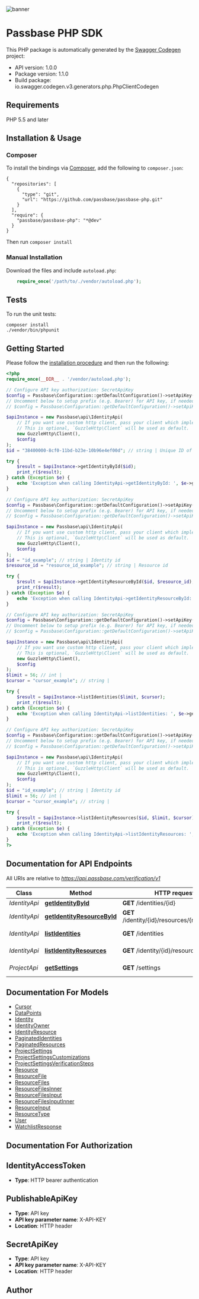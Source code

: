 ![banner](https://passbase-sdk-banner.netlify.app/php.png)

# Passbase PHP SDK

This PHP package is automatically generated by the [Swagger Codegen](https://github.com/swagger-api/swagger-codegen) project:

- API version: 1.0.0
- Package version: 1.1.0
- Build package: io.swagger.codegen.v3.generators.php.PhpClientCodegen

## Requirements

PHP 5.5 and later

## Installation & Usage
### Composer

To install the bindings via [Composer](http://getcomposer.org/), add the following to `composer.json`:

```
{
  "repositories": [
    {
      "type": "git",
      "url": "https://github.com/passbase/passbase-php.git"
    }
  ],
  "require": {
    "passbase/passbase-php": "*@dev"
  }
}
```

Then run `composer install`

### Manual Installation

Download the files and include `autoload.php`:

```php
    require_once('/path/to/./vendor/autoload.php');
```

## Tests

To run the unit tests:

```
composer install
./vendor/bin/phpunit
```

## Getting Started

Please follow the [installation procedure](#installation--usage) and then run the following:

```php
<?php
require_once(__DIR__ . '/vendor/autoload.php');

// Configure API key authorization: SecretApiKey
$config = Passbase\Configuration::getDefaultConfiguration()->setApiKey('X-API-KEY', 'YOUR_API_KEY');
// Uncomment below to setup prefix (e.g. Bearer) for API key, if needed
// $config = Passbase\Configuration::getDefaultConfiguration()->setApiKeyPrefix('X-API-KEY', 'Bearer');

$apiInstance = new Passbase\api\IdentityApi(
    // If you want use custom http client, pass your client which implements `GuzzleHttp\ClientInterface`.
    // This is optional, `GuzzleHttp\Client` will be used as default.
    new GuzzleHttp\Client(),
    $config
);
$id = "38400000-8cf0-11bd-b23e-10b96e4ef00d"; // string | Unique ID of the identity to return

try {
    $result = $apiInstance->getIdentityById($id);
    print_r($result);
} catch (Exception $e) {
    echo 'Exception when calling IdentityApi->getIdentityById: ', $e->getMessage(), PHP_EOL;
}

// Configure API key authorization: SecretApiKey
$config = Passbase\Configuration::getDefaultConfiguration()->setApiKey('X-API-KEY', 'YOUR_API_KEY');
// Uncomment below to setup prefix (e.g. Bearer) for API key, if needed
// $config = Passbase\Configuration::getDefaultConfiguration()->setApiKeyPrefix('X-API-KEY', 'Bearer');

$apiInstance = new Passbase\api\IdentityApi(
    // If you want use custom http client, pass your client which implements `GuzzleHttp\ClientInterface`.
    // This is optional, `GuzzleHttp\Client` will be used as default.
    new GuzzleHttp\Client(),
    $config
);
$id = "id_example"; // string | Identity id
$resource_id = "resource_id_example"; // string | Resource id

try {
    $result = $apiInstance->getIdentityResourceById($id, $resource_id);
    print_r($result);
} catch (Exception $e) {
    echo 'Exception when calling IdentityApi->getIdentityResourceById: ', $e->getMessage(), PHP_EOL;
}

// Configure API key authorization: SecretApiKey
$config = Passbase\Configuration::getDefaultConfiguration()->setApiKey('X-API-KEY', 'YOUR_API_KEY');
// Uncomment below to setup prefix (e.g. Bearer) for API key, if needed
// $config = Passbase\Configuration::getDefaultConfiguration()->setApiKeyPrefix('X-API-KEY', 'Bearer');

$apiInstance = new Passbase\api\IdentityApi(
    // If you want use custom http client, pass your client which implements `GuzzleHttp\ClientInterface`.
    // This is optional, `GuzzleHttp\Client` will be used as default.
    new GuzzleHttp\Client(),
    $config
);
$limit = 56; // int | 
$cursor = "cursor_example"; // string | 

try {
    $result = $apiInstance->listIdentities($limit, $cursor);
    print_r($result);
} catch (Exception $e) {
    echo 'Exception when calling IdentityApi->listIdentities: ', $e->getMessage(), PHP_EOL;
}

// Configure API key authorization: SecretApiKey
$config = Passbase\Configuration::getDefaultConfiguration()->setApiKey('X-API-KEY', 'YOUR_API_KEY');
// Uncomment below to setup prefix (e.g. Bearer) for API key, if needed
// $config = Passbase\Configuration::getDefaultConfiguration()->setApiKeyPrefix('X-API-KEY', 'Bearer');

$apiInstance = new Passbase\api\IdentityApi(
    // If you want use custom http client, pass your client which implements `GuzzleHttp\ClientInterface`.
    // This is optional, `GuzzleHttp\Client` will be used as default.
    new GuzzleHttp\Client(),
    $config
);
$id = "id_example"; // string | Identity id
$limit = 56; // int | 
$cursor = "cursor_example"; // string | 

try {
    $result = $apiInstance->listIdentityResources($id, $limit, $cursor);
    print_r($result);
} catch (Exception $e) {
    echo 'Exception when calling IdentityApi->listIdentityResources: ', $e->getMessage(), PHP_EOL;
}
?>
```

## Documentation for API Endpoints

All URIs are relative to *https://api.passbase.com/verification/v1*

Class | Method | HTTP request | Description
------------ | ------------- | ------------- | -------------
*IdentityApi* | [**getIdentityById**](docs/Api/IdentityApi.md#getidentitybyid) | **GET** /identities/{id} | Get identity
*IdentityApi* | [**getIdentityResourceById**](docs/Api/IdentityApi.md#getidentityresourcebyid) | **GET** /identity/{id}/resources/{resource_id} | Get resource
*IdentityApi* | [**listIdentities**](docs/Api/IdentityApi.md#listidentities) | **GET** /identities | List identities
*IdentityApi* | [**listIdentityResources**](docs/Api/IdentityApi.md#listidentityresources) | **GET** /identity/{id}/resources | List resources
*ProjectApi* | [**getSettings**](docs/Api/ProjectApi.md#getsettings) | **GET** /settings | Get project settings

## Documentation For Models

 - [Cursor](docs/Model/Cursor.md)
 - [DataPoints](docs/Model/DataPoints.md)
 - [Identity](docs/Model/Identity.md)
 - [IdentityOwner](docs/Model/IdentityOwner.md)
 - [IdentityResource](docs/Model/IdentityResource.md)
 - [PaginatedIdentities](docs/Model/PaginatedIdentities.md)
 - [PaginatedResources](docs/Model/PaginatedResources.md)
 - [ProjectSettings](docs/Model/ProjectSettings.md)
 - [ProjectSettingsCustomizations](docs/Model/ProjectSettingsCustomizations.md)
 - [ProjectSettingsVerificationSteps](docs/Model/ProjectSettingsVerificationSteps.md)
 - [Resource](docs/Model/Resource.md)
 - [ResourceFile](docs/Model/ResourceFile.md)
 - [ResourceFiles](docs/Model/ResourceFiles.md)
 - [ResourceFilesInner](docs/Model/ResourceFilesInner.md)
 - [ResourceFilesInput](docs/Model/ResourceFilesInput.md)
 - [ResourceFilesInputInner](docs/Model/ResourceFilesInputInner.md)
 - [ResourceInput](docs/Model/ResourceInput.md)
 - [ResourceType](docs/Model/ResourceType.md)
 - [User](docs/Model/User.md)
 - [WatchlistResponse](docs/Model/WatchlistResponse.md)

## Documentation For Authorization


## IdentityAccessToken

- **Type**: HTTP bearer authentication

## PublishableApiKey

- **Type**: API key
- **API key parameter name**: X-API-KEY
- **Location**: HTTP header

## SecretApiKey

- **Type**: API key
- **API key parameter name**: X-API-KEY
- **Location**: HTTP header


## Author



